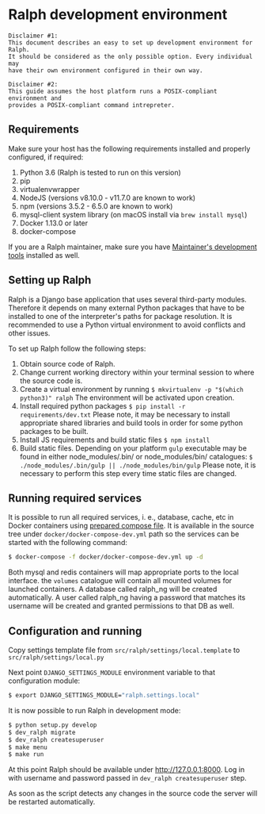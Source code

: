 # Ralph development environment

    Disclaimer #1:
    This document describes an easy to set up development environment for Ralph.
    It should be considered as the only possible option. Every individual may
    have their own environment configured in their own way.

    Disclaimer #2:
    This guide assumes the host platform runs a POSIX-compliant environment and
    provides a POSIX-compliant command intrepreter.

## Requirements

Make sure your host has the following requirements installed and
properly configured, if required:

1.  Python 3.6 (Ralph is tested to run on this version)
1.  pip
1.  virtualenvwrapper
1.  NodeJS (versions v8.10.0 - v11.7.0 are known to work)
1.  npm (versions 3.5.2 - 6.5.0 are known to work)
1.  mysql-client system library (on macOS install via `brew install mysql`)
1.  Docker 1.13.0 or later
1.  docker-compose

If you are a Ralph maintainer, make sure you have [Maintainer's development tools][1]
installed as well.


## Setting up Ralph

Ralph is a Django base application that uses several third-party modules.
Therefore it depends on many external Python packages that have to be installed
to one of the interpreter's paths for package resolution. It is recommended to
use a Python virtual environment to avoid conflicts and other issues.

To set up Ralph follow the following steps:

1. Obtain source code of Ralph.
1. Change current working directory within your terminal session to where the
source code is.
1. Create a virtual environment by running
        ```
        $ mkvirtualenv -p "$(which python3)" ralph
        ```
The environment will be activated upon creation.
1. Install required python packages
        ```
        $ pip install -r requirements/dev.txt
        ```
Please note, it may be necessary to install appropriate shared libraries and
build tools in order for some python packages to be built.
1. Install JS requirements and build static files
        ```
        $ npm install
        ```
1. Build static files. Depending on your platform ```gulp``` executable
may be found in either node_modules/.bin/ or node_modules/bin/ catalogues:
        ```
        $ ./node_modules/.bin/gulp || ./node_modules/bin/gulp
        ```
Please note, it is necessary to perform this step every
time static files are changed.


## Running required services

It is possible to run all required services, i. e., database, cache, etc in
Docker containers using [prepared compose file][2]. It is available in the
source tree under ```docker/docker-compose-dev.yml``` path so the services
can be started with the following command:

```bash
$ docker-compose -f docker/docker-compose-dev.yml up -d
```

Both mysql and redis containers will map appropriate ports to the local
interface. the ```volumes``` catalogue will contain all mounted volumes for
launched containers. A database called ralph_ng will be created automatically.
A user called ralph_ng having a password that matches its username will be
created and granted permissions to that DB as well.


## Configuration and running

Copy settings template file from ```src/ralph/settings/local.template``` to ```src/ralph/settings/local.py```

Next point ```DJANGO_SETTINGS_MODULE``` environment variable to that
configuration module:

```bash
$ export DJANGO_SETTINGS_MODULE="ralph.settings.local"
```

It is now possible to run Ralph in development mode:

```bash
$ python setup.py develop
$ dev_ralph migrate
$ dev_ralph createsuperuser
$ make menu
$ make run
```

At this point Ralph should be available under http://127.0.0.1:8000.
Log in with username and password passed in `dev_ralph createsuperuser` step.

As soon as the script detects any changes in the source code the server will be restarted automatically.


[1]: ./maintainers_devtools.md
[2]: https://raw.githubusercontent.com/allegro/ralph/ng/docker/docker-compose-dev.yml
